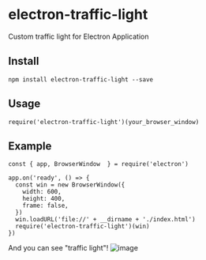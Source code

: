 # electron-traffic-light
Custom traffic light for Electron Application

## Install
```
npm install electron-traffic-light --save
```

## Usage
```
require('electron-traffic-light')(your_browser_window)
```

## Example
```
const { app, BrowserWindow  } = require('electron')

app.on('ready', () => {
  const win = new BrowserWindow({
    width: 600,
    height: 400,
    frame: false,
  })
  win.loadURL('file://' + __dirname + './index.html')
  require('electron-traffic-light')(win)
})
```

And you can see "traffic light"!
![image](https://user-images.githubusercontent.com/6772690/33932249-6104eed2-e02d-11e7-8a11-900deffdb664.png)
